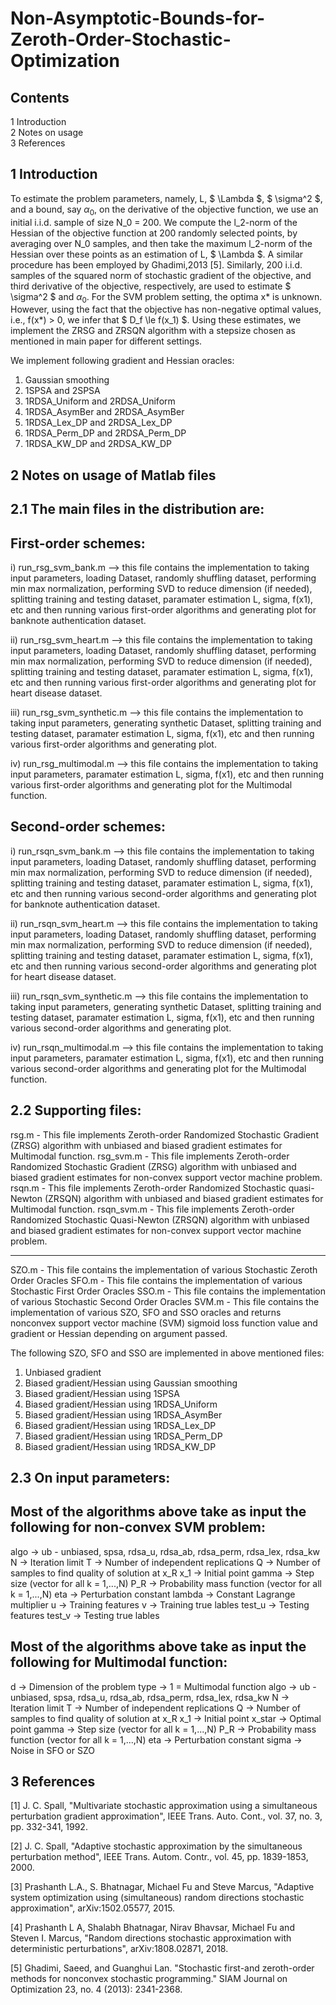 # Non-Asymptotic-Bounds-for-Zeroth-Order-Stochastic-Optimization

Contents
--------
1 Introduction                                                                                                  
2 Notes on usage 														    
3 References


                                                       
1 Introduction
--------------

To estimate the problem parameters, namely, L, $ \Lambda $, $ \sigma^2 $, and a bound, say $\alpha_0$, on the derivative of the objective function, we use an initial i.i.d. sample of size N_0 = 200. We compute the l_2-norm of the Hessian of the objective function at 200 randomly selected points, by averaging over N_0 samples, 
and then take the maximum l_2-norm of the Hessian over these points as an estimation of L, $ \Lambda $. A similar procedure has been employed by Ghadimi,2013 [5].  Similarly, 200 i.i.d. samples of the squared norm of stochastic gradient of the objective, and third derivative of the objective, respectively, are used to estimate $ \sigma^2 $ and $\alpha_0$.
For the SVM problem setting, the optima x* is unknown. However, using the fact that the objective has non-negative optimal values, i.e., f(x*) > 0, we infer that $ D_f  \le  f(x_1) $.
Using these estimates, we implement the ZRSG and ZRSQN algorithm with a stepsize chosen as mentioned in main paper for different settings. 


We implement following gradient and Hessian oracles:
1. Gaussian smoothing
2. 1SPSA and 2SPSA	
3. 1RDSA_Uniform and 2RDSA_Uniform
4. 1RDSA_AsymBer and 2RDSA_AsymBer
5. 1RDSA_Lex_DP and 2RDSA_Lex_DP 
6. 1RDSA_Perm_DP and 2RDSA_Perm_DP
7. 1RDSA_KW_DP and 2RDSA_KW_DP


2 Notes on usage of Matlab files
---------------------------------

2.1 The main files in the distribution are:
--------------------------------------------

First-order schemes:
-------------------
i) run_rsg_svm_bank.m --> this file contains the implementation to taking input parameters, loading Dataset, randomly shuffling dataset, performing min max normalization,  performing SVD to reduce dimension (if needed), splitting training and testing dataset, paramater estimation L, sigma, f(x1), etc and then running various first-order algorithms and generating plot for banknote authentication dataset.

ii) run_rsg_svm_heart.m --> this file contains the implementation to taking input parameters, loading Dataset, randomly shuffling dataset, performing min max normalization,  performing SVD to reduce dimension (if needed), splitting training and testing dataset, paramater estimation L, sigma, f(x1), etc and then running various first-order algorithms and generating plot for heart disease dataset.

iii) run_rsg_svm_synthetic.m --> this file contains the implementation to taking input parameters, generating synthetic Dataset, splitting training and testing dataset, paramater estimation L, sigma, f(x1), etc and then running various first-order algorithms and generating plot.

iv) run_rsg_multimodal.m --> this file contains the implementation to taking input parameters, paramater estimation L, sigma, f(x1), etc and then running various first-order algorithms and generating plot for the Multimodal function.


Second-order schemes:
---------------------
i) run_rsqn_svm_bank.m --> this file contains the implementation to taking input parameters, loading Dataset, randomly shuffling dataset, performing min max normalization,  performing SVD to reduce dimension (if needed), splitting training and testing dataset, paramater estimation L, sigma, f(x1), etc and then running various second-order algorithms and generating plot for banknote authentication dataset.

ii) run_rsqn_svm_heart.m --> this file contains the implementation to taking input parameters, loading Dataset, randomly shuffling dataset, performing min max normalization,  performing SVD to reduce dimension (if needed), splitting training and testing dataset, paramater estimation L, sigma, f(x1), etc and then running various second-order algorithms and generating plot for heart disease dataset.

iii) run_rsqn_svm_synthetic.m --> this file contains the implementation to taking input parameters, generating synthetic Dataset, splitting training and testing dataset, paramater estimation L, sigma, f(x1), etc and then running various second-order algorithms and generating plot.

iv) run_rsqn_multimodal.m --> this file contains the implementation to taking input parameters, paramater estimation L, sigma, f(x1), etc and then running various second-order algorithms and generating plot for the Multimodal function.



2.2 Supporting files:
---------------------
rsg.m - This file implements Zeroth-order Randomized Stochastic Gradient (ZRSG) algorithm with unbiased and biased gradient estimates for Multimodal function.
rsg_svm.m - This file implements Zeroth-order Randomized Stochastic Gradient (ZRSG) algorithm with unbiased and biased gradient estimates for non-convex support vector machine problem.
rsqn.m - This file implements Zeroth-order Randomized Stochastic quasi-Newton (ZRSQN) algorithm with unbiased and biased gradient estimates for Multimodal function.
rsqn_svm.m - This file implements Zeroth-order Randomized Stochastic Quasi-Newton (ZRSQN) algorithm with unbiased and biased gradient estimates for non-convex support vector machine problem.

------------------------------------------

SZO.m - This file contains the implementation of various Stochastic Zeroth Order Oracles
SFO.m - This file contains the implementation of various Stochastic First Order Oracles
SSO.m - This file contains the implementation of various Stochastic Second Order Oracles
SVM.m - This file contains the implementation of various SZO, SFO and SSO oracles and returns nonconvex support vector machine (SVM) sigmoid loss function value and gradient or Hessian depending on argument passed.

The following SZO, SFO and SSO are implemented in above mentioned files:
1. Unbiased gradient
2. Biased gradient/Hessian using Gaussian smoothing
3. Biased gradient/Hessian using 1SPSA
4. Biased gradient/Hessian using 1RDSA_Uniform
5. Biased gradient/Hessian using 1RDSA_AsymBer
6. Biased gradient/Hessian using 1RDSA_Lex_DP
7. Biased gradient/Hessian using 1RDSA_Perm_DP
8. Biased gradient/Hessian using 1RDSA_KW_DP



2.3 On input parameters: 
-------------------------

Most of the algorithms above take as input the following for non-convex SVM problem:
------------------------------------------------------------------------------------
algo -> ub - unbiased, spsa, rdsa_u, rdsa_ab, rdsa_perm, rdsa_lex, rdsa_kw
N -> Iteration limit
T -> Number of independent replications
Q -> Number of samples to find quality of solution at x_R
x_1 -> Initial point
gamma -> Step size (vector for all k = 1,...,N)
P_R -> Probability mass function (vector for all k = 1,...,N)
eta -> Perturbation constant
lambda -> Constant Lagrange multiplier
u -> Training features
v -> Training true lables 
test_u -> Testing features
test_v -> Testing true lables 



Most of the algorithms above take as input the following for Multimodal function:
---------------------------------------------------------------------------------
d -> Dimension of the problem
type -> 1 = Multimodal function
algo -> ub - unbiased, spsa, rdsa_u, rdsa_ab, rdsa_perm, rdsa_lex,
rdsa_kw
N -> Iteration limit
T -> Number of independent replications
Q -> Number of samples to find quality of solution at x_R
x_1 -> Initial point
x_star -> Optimal point
gamma -> Step size (vector for all k = 1,...,N)
P_R -> Probability mass function (vector for all k = 1,...,N)
eta -> Perturbation constant
sigma -> Noise in SFO or SZO




3 References
------------
[1] J. C. Spall, "Multivariate stochastic approximation using a simultaneous perturbation gradient approximation", IEEE Trans. Auto. Cont., vol. 37, no. 3, pp. 332-341, 1992.

[2] J. C. Spall, "Adaptive stochastic approximation by the simultaneous perturbation method", IEEE Trans. Autom. Contr., vol. 45, pp. 1839-1853, 2000.

[3] Prashanth L.A., S. Bhatnagar, Michael Fu and Steve Marcus, "Adaptive system optimization using (simultaneous) random directions stochastic approximation", arXiv:1502.05577, 2015.

[4] Prashanth L A, Shalabh Bhatnagar, Nirav Bhavsar, Michael Fu and Steven I. Marcus, "Random directions stochastic approximation with deterministic perturbations", 	arXiv:1808.02871, 2018.

[5] Ghadimi, Saeed, and Guanghui Lan. "Stochastic first-and zeroth-order methods for nonconvex stochastic programming." SIAM Journal on Optimization 23, no. 4 (2013): 2341-2368.

